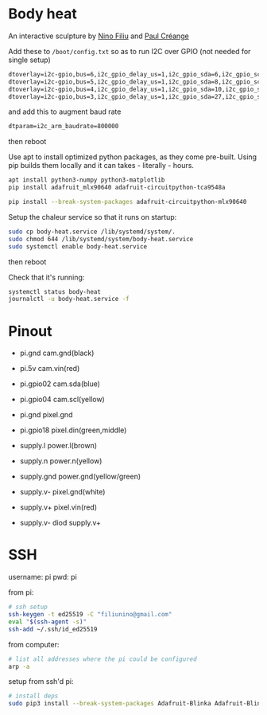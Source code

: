 # Body heat

An interactive sculpture by [Nino Filiu](https://instagram.com/nino.filiu/) and [Paul Créange](https://www.instagram.com/paulcreange/)

Add these to `/boot/config.txt` so as to run I2C over GPIO (not needed for single setup)

```txt
dtoverlay=i2c-gpio,bus=6,i2c_gpio_delay_us=1,i2c_gpio_sda=6,i2c_gpio_scl=13
dtoverlay=i2c-gpio,bus=5,i2c_gpio_delay_us=1,i2c_gpio_sda=8,i2c_gpio_scl=5
dtoverlay=i2c-gpio,bus=4,i2c_gpio_delay_us=1,i2c_gpio_sda=10,i2c_gpio_scl=9
dtoverlay=i2c-gpio,bus=3,i2c_gpio_delay_us=1,i2c_gpio_sda=27,i2c_gpio_scl=22
```

and add this to augment baud rate

```txt
dtparam=i2c_arm_baudrate=800000
```

then reboot

Use apt to install optimized python packages, as they come pre-built. Using pip builds them locally and it can takes - literally - hours.

```sh
apt install python3-numpy python3-matplotlib
pip install adafruit_mlx90640 adafruit-circuitpython-tca9548a
```

```sh
pip install --break-system-packages adafruit-circuitpython-mlx90640
```

Setup the chaleur service so that it runs on startup:

```sh
sudo cp body-heat.service /lib/systemd/system/.
sudo chmod 644 /lib/systemd/system/body-heat.service
sudo systemctl enable body-heat.service
```

then reboot

Check that it's running:

```sh
systemctl status body-heat
journalctl -u body-heat.service -f
```

# Pinout
        
- pi.gnd cam.gnd(black)
- pi.5v cam.vin(red)
- pi.gpio02 cam.sda(blue)
- pi.gpio04 cam.scl(yellow)

- pi.gnd pixel.gnd
- pi.gpio18 pixel.din(green,middle)

- supply.l power.l(brown)
- supply.n power.n(yellow)
- supply.gnd power.gnd(yellow/green)
- supply.v- pixel.gnd(white)
- supply.v+ pixel.vin(red)
- supply.v- diod supply.v+

# SSH

username: pi
pwd: pi

from pi:

```sh
# ssh setup
ssh-keygen -t ed25519 -C "filiunino@gmail.com"
eval "$(ssh-agent -s)"
ssh-add ~/.ssh/id_ed25519
```

from computer:

```sh
# list all addresses where the pi could be configured
arp -a
```

setup from ssh'd pi:

```sh
# install deps
sudo pip3 install --break-system-packages Adafruit-Blinka Adafruit-Blinka-Raspberry-Pi5-Neopixel
```
